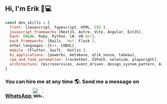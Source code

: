 ## Hi, I'm Erik 👋💻
```javascript
const dev_skills = {
  front: [Javascript, Typescript, HTML, CSS ],
  javascript_frameworks:[NextJS, Astro, Vite, Angular, ExtJS],
  back: [Node, Ruby, Python, C#, VB.Net],
  back_frameworks: [Rails, .Net, Flask ],
  other_languages.:[C++, COBOL],
  mobile :[Flutter, Swift,  Kotlin ],
  bi_applications: [powerbi, metabase, qlik_sense, tabeau],
  rpa_and_task_automation: [rocketbot, UIPath, selenium, playwright],
  architecture: [microservices, event_driven, design_system_pattern, AI, Web3.0]
}

```

### You can hire me at any time 🌎. Send me a message on  <a href="https://wa.me/5215565816104" target="_blank"> WhatsApp <img src="https://upload.wikimedia.org/wikipedia/commons/6/6b/WhatsApp.svg" alt="WhatsApp Logo" width="32" height="32" style="margin-top: 4px;"></a>.   




